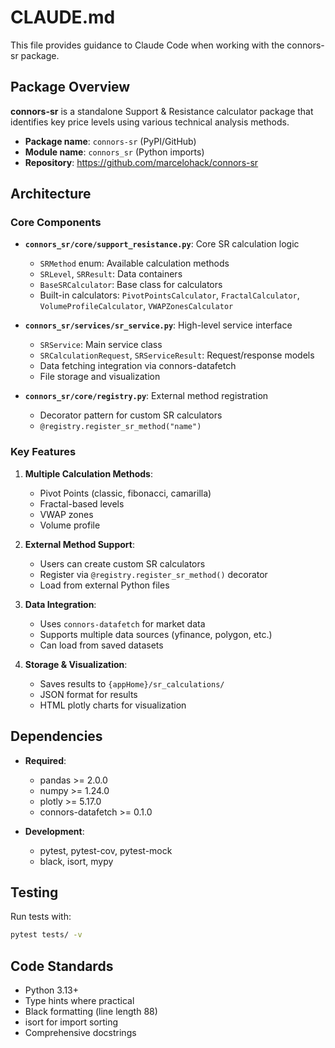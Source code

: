 # CLAUDE.md

This file provides guidance to Claude Code when working with the connors-sr package.

## Package Overview

**connors-sr** is a standalone Support & Resistance calculator package that identifies key price levels using various technical analysis methods.

- **Package name**: `connors-sr` (PyPI/GitHub)
- **Module name**: `connors_sr` (Python imports)
- **Repository**: https://github.com/marcelohack/connors-sr

## Architecture

### Core Components

- **`connors_sr/core/support_resistance.py`**: Core SR calculation logic
  - `SRMethod` enum: Available calculation methods
  - `SRLevel`, `SRResult`: Data containers
  - `BaseSRCalculator`: Base class for calculators
  - Built-in calculators: `PivotPointsCalculator`, `FractalCalculator`, `VolumeProfileCalculator`, `VWAPZonesCalculator`

- **`connors_sr/services/sr_service.py`**: High-level service interface
  - `SRService`: Main service class
  - `SRCalculationRequest`, `SRServiceResult`: Request/response models
  - Data fetching integration via connors-datafetch
  - File storage and visualization

- **`connors_sr/core/registry.py`**: External method registration
  - Decorator pattern for custom SR calculators
  - `@registry.register_sr_method("name")`

### Key Features

1. **Multiple Calculation Methods**:
   - Pivot Points (classic, fibonacci, camarilla)
   - Fractal-based levels
   - VWAP zones
   - Volume profile

2. **External Method Support**:
   - Users can create custom SR calculators
   - Register via `@registry.register_sr_method()` decorator
   - Load from external Python files

3. **Data Integration**:
   - Uses `connors-datafetch` for market data
   - Supports multiple data sources (yfinance, polygon, etc.)
   - Can load from saved datasets

4. **Storage & Visualization**:
   - Saves results to `{appHome}/sr_calculations/`
   - JSON format for results
   - HTML plotly charts for visualization

## Dependencies

- **Required**:
  - pandas >= 2.0.0
  - numpy >= 1.24.0
  - plotly >= 5.17.0
  - connors-datafetch >= 0.1.0

- **Development**:
  - pytest, pytest-cov, pytest-mock
  - black, isort, mypy

## Testing

Run tests with:
```bash
pytest tests/ -v
```

## Code Standards

- Python 3.13+
- Type hints where practical
- Black formatting (line length 88)
- isort for import sorting
- Comprehensive docstrings
